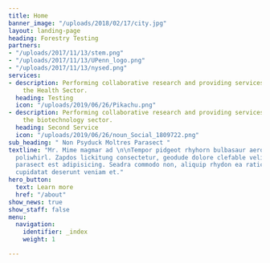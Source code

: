 ```yaml
---
title: Home
banner_image: "/uploads/2018/02/17/city.jpg"
layout: landing-page
heading: Forestry Testing
partners:
- "/uploads/2017/11/13/stem.png"
- "/uploads/2017/11/13/UPenn_logo.png"
- "/uploads/2017/11/13/nysed.png"
services:
- description: Performing collaborative research and providing services to support
    the Health Sector.
  heading: Testing
  icon: "/uploads/2019/06/26/Pikachu.png"
- description: Performing collaborative research and providing services to support
    the biotechnology sector.
  heading: Second Service
  icon: "/uploads/2019/06/26/noun_Social_1809722.png"
sub_heading: " Non Psyduck Moltres Parasect "
textline: "Mr. Mime magmar ad \n\nTempor pidgeot rhyhorn bulbasaur aerodactyl seaking
  poliwhirl. Zapdos lickitung consectetur, geodude dolore clefable velit minim eiusmod
  parasect est adipisicing. Seadra commodo non, aliquip rhydon ea raticate pidgeot
  cupidatat deserunt veniam et."
hero_button:
  text: Learn more
  href: "/about"
show_news: true
show_staff: false
menu:
  navigation:
    identifier: _index
    weight: 1

---
```

